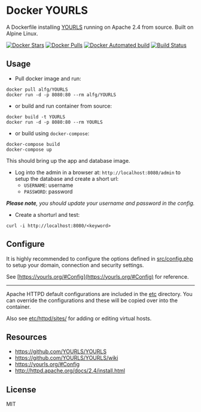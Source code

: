 # Docker YOURLS 
A Dockerfile installing [YOURLS](https://github.com/YOURLS/YOURLS) running on Apache 2.4 from source. Built on Alpine Linux.

[![Docker Stars](https://img.shields.io/docker/stars/alfg/YOURLS.svg)](https://hub.docker.com/r/alfg/YOURLS/)
[![Docker Pulls](https://img.shields.io/docker/pulls/alfg/YOURLS.svg)](https://hub.docker.com/r/alfg/YOURLS/)
[![Docker Automated build](https://img.shields.io/docker/automated/alfg/YOURLS.svg)](https://hub.docker.com/r/alfg/YOURLS/builds/)
[![Build Status](https://travis-ci.org/alfg/docker-YOURLS.svg?branch=master)](https://travis-ci.org/alfg/docker-YOURLS)

## Usage

* Pull docker image and run:
```
docker pull alfg/YOURLS
docker run -d -p 8080:80 --rm alfg/YOURLS
```
* or build and run container from source:
```
docker build -t YOURLS
docker run -d -p 8080:80 --rm YOURLS
```

* or build using `docker-compose`:
```
docker-compose build
docker-compose up
```

This should bring up the app and database image.

* Log into the admin in a browser at: `http://localhost:8080/admin` to setup the database and create a short url:
    * `USERNAME`: username
    * `PASSWORD`: password

_**Please note**, you should update your username and password in the config._

* Create a shorturl and test:
```
curl -i http://localhost:8080/<keyword>
```


## Configure
It is highly recommended to configure the options defined in [src/config.php](src/config.php) to setup your domain, connection and security settings.

See [https://yourls.org/#Config](https://yourls.org/#Config) for reference.

---

Apache HTTPD default configurations are included in the [etc](/etc) directory. You can override the configurations and these will be copied over into the container.

Also see [etc/httpd/sites/](/etc/httpd/sites) for adding or editing virtual hosts.

## Resources
* https://github.com/YOURLS/YOURLS
* https://github.com/YOURLS/YOURLS/wiki
* https://yourls.org/#Config
* http://httpd.apache.org/docs/2.4/install.html

## License
MIT
